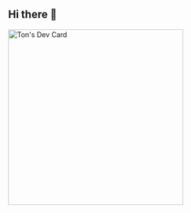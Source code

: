 ## Hi there 👋

<!--
**TanNgo811/TanNgo811** is a ✨ _special_ ✨ repository because its `README.md` (this file) appears on your GitHub profile.

Here are some ideas to get you started:

- 🔭 I’m currently working on ...
- 🌱 I’m currently learning ...
- 👯 I’m looking to collaborate on ...
- 🤔 I’m looking for help with ...
- 💬 Ask me about ...
- 📫 How to reach me: ...
- 😄 Pronouns: ...
- ⚡ Fun fact: ...
-->

<a href="https://app.daily.dev/ton269"><img src="https://api.daily.dev/devcards/v2/xuIjQTX6Xpci8gSNWz0Y5.png?r=cxg" width="356" alt="Ton's Dev Card"/></a>
